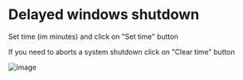 # Delayed windows shutdown

Set time (im minutes) and click on "Set time" button

If you need to aborts a system shutdown click on "Clear time" button

![image](https://github.com/DmitryZSer/Delayed-os-shutdown/assets/128312523/7c3e2091-74e4-43f6-aae6-b9e4125a6bba)
